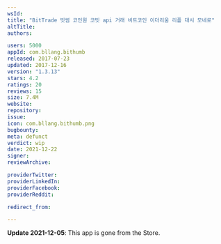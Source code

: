 ```yaml
---
wsId: 
title: "BitTrade 빗썸 코인원 코빗 api 거래 비트코인 이더리움 리플 대시 모네로"
altTitle: 
authors:

users: 5000
appId: com.bllang.bithumb
released: 2017-07-23
updated: 2017-12-16
version: "1.3.13"
stars: 4.2
ratings: 20
reviews: 15
size: 7.4M
website: 
repository: 
issue: 
icon: com.bllang.bithumb.png
bugbounty: 
meta: defunct
verdict: wip
date: 2021-12-22
signer: 
reviewArchive:

providerTwitter: 
providerLinkedIn: 
providerFacebook: 
providerReddit: 

redirect_from:

---
```


**Update 2021-12-05**: This app is gone from the Store.

